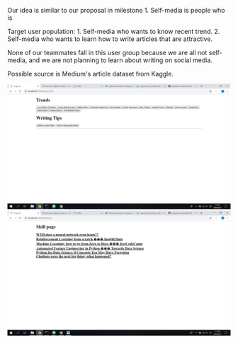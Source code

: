 Our idea is similar to our proposal in milestone 1. Self-media is people who is 

Target user population: 1. Self-media who wants to know recent trend.
2. Self-media who wants to learn how to write articles that are attractive. 

None of our teammates fall in this user group because we are all not self-media, and we are not planning to learn about writing on social media.

Possible source is Medium's article dataset from Kaggle.







![storyboard1](https://github.com/Hannahh1425/cogs121/blob/master/M2/home.JPG)
![storyboard2](https://github.com/Hannahh1425/cogs121/blob/master/M2/writingpage.JPG)

